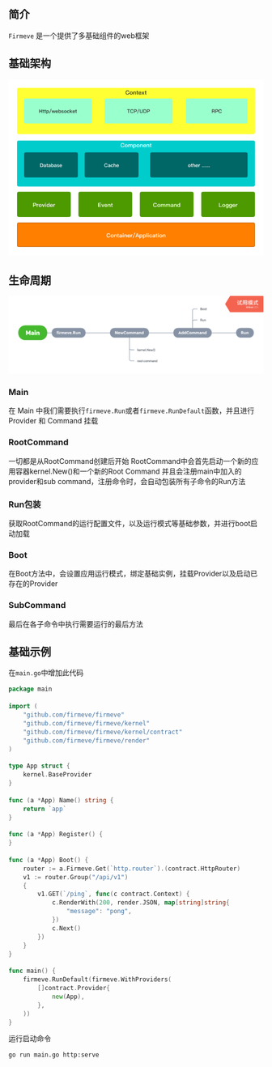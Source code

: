 ## 简介
`Firmeve` 是一个提供了多基础组件的web框架

## 基础架构

![base](../images/base.png)

## 生命周期

![firmeve process](../images/process.png)

### Main
在 Main 中我们需要执行`firmeve.Run`或者`firmeve.RunDefault`函数，并且进行 Provider 和 Command 挂载

### RootCommand
一切都是从RootCommand创建后开始
RootCommand中会首先启动一个新的应用容器kernel.New()和一个新的Root Command
并且会注册main中加入的provider和sub command，注册命令时，会自动包装所有子命令的Run方法

### Run包装
获取RootCommand的运行配置文件，以及运行模式等基础参数，并进行boot启动加载

### Boot
在Boot方法中，会设置应用运行模式，绑定基础实例，挂载Provider以及启动已存在的Provider

### SubCommand
最后在各子命令中执行需要运行的最后方法


## 基础示例

在`main.go`中增加此代码

```go
package main

import (
	"github.com/firmeve/firmeve"
	"github.com/firmeve/firmeve/kernel"
	"github.com/firmeve/firmeve/kernel/contract"
	"github.com/firmeve/firmeve/render"
)

type App struct {
	kernel.BaseProvider
}

func (a *App) Name() string {
	return `app`
}

func (a *App) Register() {
}

func (a *App) Boot() {
	router := a.Firmeve.Get(`http.router`).(contract.HttpRouter)
	v1 := router.Group("/api/v1")
	{
		v1.GET(`/ping`, func(c contract.Context) {
			c.RenderWith(200, render.JSON, map[string]string{
				"message": "pong",
			})
			c.Next()
		})
	}
}

func main() {
	firmeve.RunDefault(firmeve.WithProviders(
		[]contract.Provider{
			new(App),
		},
	))
}
```
运行启动命令
```bash
go run main.go http:serve
```